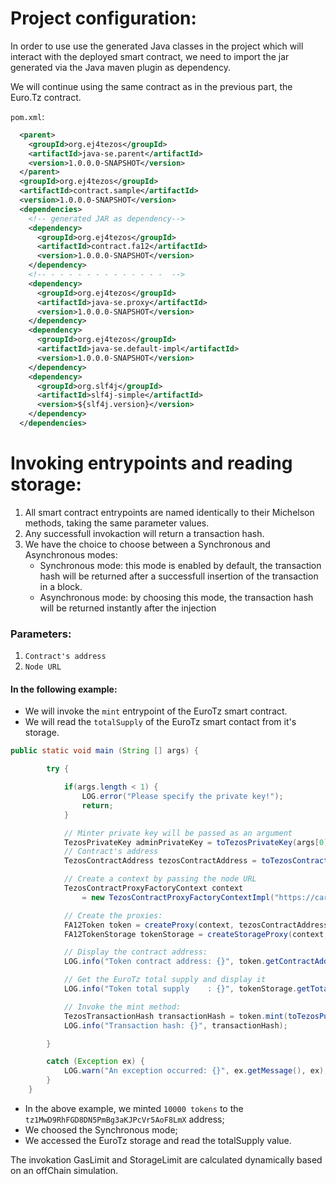 # Project configuration:

In order to use use the generated Java classes in the project which will interact with the deployed smart contract, we need to import the jar generated via the Java maven plugin as dependency.

We will continue using the same contract as in the previous part, the Euro.Tz contract.

`pom.xml`:

```xml
  <parent>
    <groupId>org.ej4tezos</groupId>
    <artifactId>java-se.parent</artifactId>
    <version>1.0.0.0-SNAPSHOT</version>
  </parent>
  <groupId>org.ej4tezos</groupId>
  <artifactId>contract.sample</artifactId>
  <version>1.0.0.0-SNAPSHOT</version>
  <dependencies>
    <!-- generated JAR as dependency-->
    <dependency>
      <groupId>org.ej4tezos</groupId>
      <artifactId>contract.fa12</artifactId>
      <version>1.0.0.0-SNAPSHOT</version>
    </dependency>
    <!-- - - - - - - - - - - - - -  -->
    <dependency>
      <groupId>org.ej4tezos</groupId>
      <artifactId>java-se.proxy</artifactId>
      <version>1.0.0.0-SNAPSHOT</version>
    </dependency>
    <dependency>
      <groupId>org.ej4tezos</groupId>
      <artifactId>java-se.default-impl</artifactId>
      <version>1.0.0.0-SNAPSHOT</version>
    </dependency>
    <dependency>
      <groupId>org.slf4j</groupId>
      <artifactId>slf4j-simple</artifactId>
      <version>${slf4j.version}</version>
    </dependency>
  </dependencies>
```

# Invoking entrypoints and reading storage:

1. All smart contract entrypoints are named identically to their Michelson methods, taking the same parameter values.
2. Any successfull invokaction will return a transaction hash.
3. We have the choice to choose between a Synchronous and Asynchronous modes:
   - Synchronous mode: this mode is enabled by default, the transaction hash will be returned after a successfull insertion of the transaction in a block.
   - Asynchronous mode: by choosing this mode, the transaction hash will be returned instantly after the injection

### Parameters:

1. `Contract's address`
2. `Node URL`

#### In the following example:

- We will invoke the `mint` entrypoint of the EuroTz smart contract.
- We will read the `totalSupply` of the EuroTz smart contact from it's storage.

```java
public static void main (String [] args) {

        try {

            if(args.length < 1) {
                LOG.error("Please specify the private key!");
                return;
            }

            // Minter private key will be passed as an argument
            TezosPrivateKey adminPrivateKey = toTezosPrivateKey(args[0]);
            // Contract's address
            TezosContractAddress tezosContractAddress = toTezosContractAddress("KT1GVGz2YwuscuN1MEtocf45Su4xomQj1K8z");

            // Create a context by passing the node URL
            TezosContractProxyFactoryContext context
                = new TezosContractProxyFactoryContextImpl("https://carthagenet.smartpy.io/");

            // Create the proxies:
            FA12Token token = createProxy(context, tezosContractAddress, adminPrivateKey);
            FA12TokenStorage tokenStorage = createStorageProxy(context, tezosContractAddress);

            // Display the contract address:
            LOG.info("Token contract address: {}", token.getContractAddress());

            // Get the EuroTz total supply and display it
            LOG.info("Token total supply    : {}", tokenStorage.getTotalSupply());

            // Invoke the mint method:
            TezosTransactionHash transactionHash = token.mint(toTezosPublicAddress("tz1MwD9RhFGD8DN5PmBg3aKJPcVr5AoF8LmX"), BigInteger.valueOf(10000));
            LOG.info("Transaction hash: {}", transactionHash);

        }

        catch (Exception ex) {
            LOG.warn("An exception occurred: {}", ex.getMessage(), ex);
        }
    }

```

- In the above example, we minted `10000 tokens` to the `tz1MwD9RhFGD8DN5PmBg3aKJPcVr5AoF8LmX` address;
- We choosed the Synchronous mode;
- We accessed the EuroTz storage and read the totalSupply value.


The invokation GasLimit and StorageLimit are calculated dynamically based on an offChain simulation.